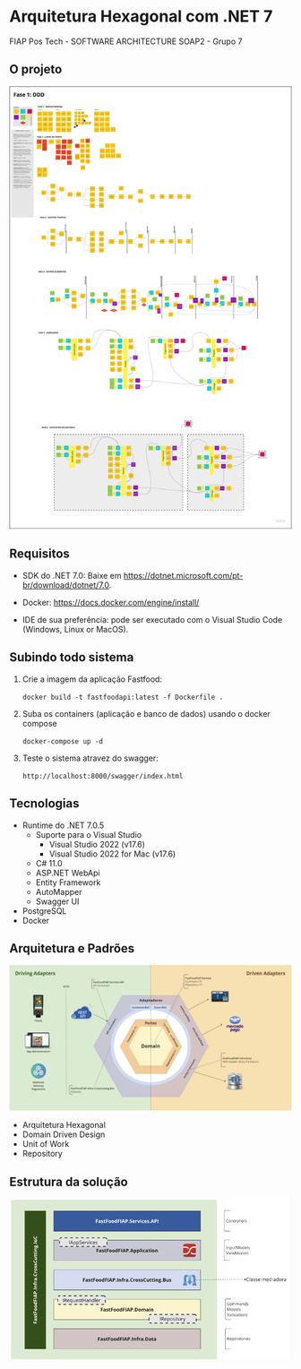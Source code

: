 # Arquitetura Hexagonal com .NET 7

FIAP Pos Tech - SOFTWARE ARCHITECTURE
SOAP2 - Grupo 7

## O projeto

![Projeto](https://github.com/belloniz/group-7/blob/main/docs/DDD.png)

## Requisitos

- SDK do .NET 7.0: Baixe em https://dotnet.microsoft.com/pt-br/download/dotnet/7.0.
- Docker: https://docs.docker.com/engine/install/

- IDE de sua preferência: pode ser executado com o Visual Studio Code (Windows, Linux or MacOS).


## Subindo todo sistema

1. Crie a imagem da aplicação Fastfood:

   `docker build -t fastfoodapi:latest -f Dockerfile .`

2. Suba os containers (aplicação e banco de dados) usando o docker compose

   `docker-compose up -d`

3. Teste o sistema atravez do swagger:

   `http://localhost:8000/swagger/index.html`


## Tecnologias

- Runtime do .NET 7.0.5
    - Suporte para o Visual Studio
        - Visual Studio 2022 (v17.6)
        - Visual Studio 2022 for Mac (v17.6)
    - C# 11.0
    - ASP.NET WebApi
    - Entity Framework
    - AutoMapper
    - Swagger UI
- PostgreSQL 
- Docker

## Arquitetura e Padrões

![Arquitetura](https://github.com/belloniz/group-7/blob/main/docs/ArquiteturaHexagonal.png)

- Arquitetura Hexagonal
- Domain Driven Design
- Unit of Work
- Repository

## Estrutura da solução

![Projeto](https://github.com/belloniz/group-7/blob/main/docs/Projeto.png)
